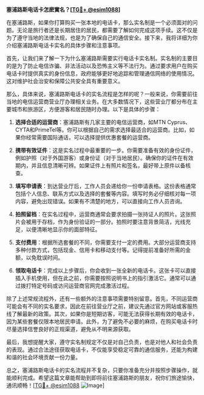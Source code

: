 **塞浦路斯电话卡怎麽實名？[[TG💪+ @esim1088](https://t.me/s/esim1088)]**

在塞浦路斯，如果你打算购买一张本地的电话卡，那么实名制是一个必须面对的问题。无论是旅行者还是长期居住的居民，都需要了解如何完成这项手续。这不仅是为了遵守当地的法律法规，也是为了确保自己的通信安全。接下来，我将详细为你介绍塞浦路斯电话卡实名的具体步骤和注意事项。

首先，让我们来了解一下为什么塞浦路斯需要实行电话卡实名制。实名制的主要目的是为了防止电信诈骗、非法活动以及恐怖主义等不法行为。通过要求用户在购买电话卡时提供真实的身份信息，政府能够更好地追踪和管理通信网络的使用情况。这对维护社会治安和保障公共安全具有重要意义。

那么，具体来说，塞浦路斯电话卡的实名流程是怎样的呢？一般来说，你需要前往当地的电信运营商营业厅办理相关业务。在大多数情况下，这些营业厅都分布在主要城市和旅游区，方便游客和居民随时办理。以下是具体的步骤：

1. **选择合适的运营商**：塞浦路斯有几家主要的电信运营商，如MTN Cyprus、CYTA和PrimeTel等。你可以根据自己的需求选择最适合的运营商。比如，如果你经常需要国际通话，可以选择提供优惠套餐的运营商。

2. **携带有效证件**：这是实名过程中最重要的一步。你需要准备有效的身份证件，例如护照（对于外国游客）或身份证（对于当地居民）。确保你的证件在有效期内，并且信息清晰可辨。如果证件上有照片和签名，最好带上原件以备核查。

3. **填写申请表**：到达营业厅后，工作人员会递给你一份申请表格。这份表格通常包括个人信息、联系方式以及选择的套餐等内容。填写时务必仔细核对每一项内容，避免出现错误。如果有不清楚的地方，可以直接向工作人员咨询。

4. **拍照留档**：在实名过程中，运营商通常会要求拍摄一张持证人的照片。这张照片会被用于存档，作为身份验证的一部分。拍照时要注意背景简洁，光线充足，以便清晰地显示你的面部特征。

5. **支付费用**：根据所选套餐的不同，你需要支付一定的费用。大部分运营商支持多种付款方式，包括现金、信用卡和移动支付等。记得提前准备好所需的金额，以免耽误时间。

6. **领取电话卡**：完成以上步骤后，你会收到一张全新的电话卡。这张卡可以直接插入手机使用，但在此之前，你需要按照说明书上的指引激活它。通常可以通过拨打特定号码或访问运营商官网完成激活过程。

除了上述常规流程外，还有一些额外的注意事项需要特别留意。首先，不同运营商可能会有不同的实名要求，因此在前往营业厅之前，建议先通过官方网站或客服热线了解最新的政策。其次，如果你是短期访客，可能无法获得长期有效的电话卡，因为某些套餐仅限本地居民申请。此外，为了避免不必要的麻烦，在购买电话卡时尽量选择信誉良好的正规渠道，避免从不明来源获取。

最后，我想提醒大家，遵守实名制规定不仅是对自己负责，也是对他人和社会负责的表现。通过合法途径获取电话卡，不仅能享受稳定可靠的通信服务，还能为构建和谐的社会环境贡献一份力量。

总之，塞浦路斯电话卡的实名流程并不复杂，只要你准备充分并按照步骤操作，就能顺利完成。希望这篇文章能帮助到即将前往塞浦路斯的朋友，祝你们旅途愉快，通讯顺畅！[[TG💪+ @esim1088](https://t.me/s/esim1088) ![Image](https://i.postimg.cc/4NQfJmqS/Snipaste-2025-05-13-00-14-12.png)]